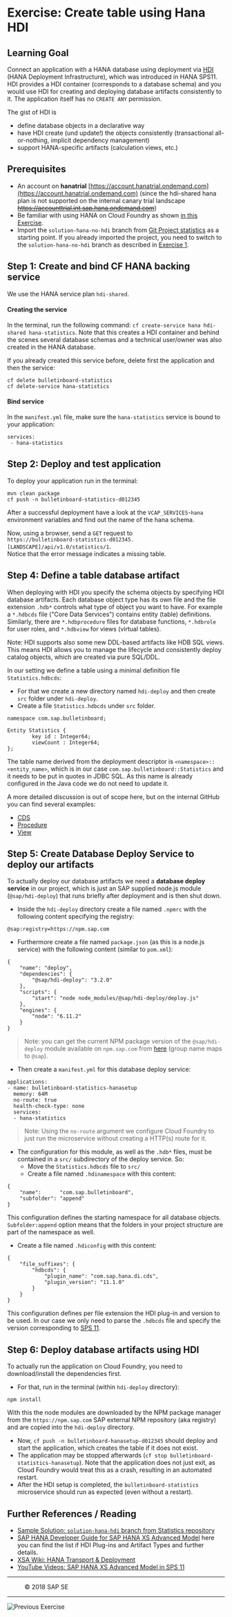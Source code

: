 Exercise: Create table using Hana HDI
=====================================

## Learning Goal
Connect an application with a HANA database using deployment via [HDI](https://wiki.wdf.sap.corp/wiki/display/ngdb/HANA+DI) (HANA Deployment Infrastructure), which was introduced in HANA SPS11. 
HDI provides a HDI container (corresponds to a database schema) and you would use HDI for creating and deploying database artifacts consistently to it. The application itself has no `CREATE ANY` permission.

The gist of HDI is
-	define database objects in a declarative way
-	have HDI create (und update!) the objects consistently (transactional all-or-nothing, implicit dependency management)
-	support HANA-specific artifacts (calculation views, etc.)


## Prerequisites
- An account on **hanatrial** [https://account.hanatrial.ondemand.com](https://account.hanatrial.ondemand.com) (since the hdi-shared hana plan is not supported on the internal canary trial landscape ~~https://accounttrial.int.sap.hana.ondemand.com~~)
- Be familiar with using HANA on Cloud Foundry as shown [in this Exercise](Demo_HANA.md).
- Import the `solution-hana-no-hdi` branch from [Git Project statistics](https://github.wdf.sap.corp/cc-java/cc-bulletinboard-statistics.git) as a starting point. If you already imported the project, you need to switch to the `solution-hana-no-hdi` branch as described in [Exercise 1](/CreateMicroservice/Exercise_1_GettingStarted.md).

## Step 1: Create and bind CF HANA backing service
We use the HANA service plan `hdi-shared`.

#### Creating the service
In the terminal, run the following command: `cf create-service hana hdi-shared hana-statistics`. Note that this creates a HDI container and behind the scenes several database schemas and a technical user/owner was also created in the HANA database.

If you already created this service before, delete first the application and then the service:
```
cf delete bulletinboard-statistics
cf delete-service hana-statistics
```

#### Bind service
In the `manifest.yml` file, make sure the `hana-statistics` service is bound to your application:

```
services:
 - hana-statistics
```

## Step 2: Deploy and test application

To deploy your application run in the terminal:
```
mvn clean package
cf push -n bulletinboard-statistics-d012345
```
After a successful deployment have a look at the `VCAP_SERVICES`-`hana` environment variables and find out the name of the hana schema.

Now, using a browser, send a `GET` request to   
`https://bulletinboard-statistics-d012345.[LANDSCAPE]/api/v1.0/statistics/1`.  
Notice that the error message indicates a missing table.

## Step 4: Define a table database artifact
When deploying with HDI you specify the schema objects by specifying HDI database artifacts. Each database object type has its own file and the file extension `.hdb*` controls what type of object you want to have.
For example a `*.hdbcds` file ("Core Data Services") contains entity (table) definitions. Similarly, there are `*.hdbprocedure` files for database functions, `*.hdbrole` for user roles, and `*.hdbview` for views (virtual tables).

Note: HDI supports also some new DDL-based artifacts like HDB SQL views. This means HDI allows you to manage the lifecycle and consistently deploy catalog objects, which are created via pure SQL/DDL.  

In our setting we define a table using a minimal definition file `Statistics.hdbcds`:
- For that we create a new directory named `hdi-deploy` and then create `src` folder under `hdi-deploy`. 
- Create a file `Statistics.hdbcds` under `src` folder.
```
namespace com.sap.bulletinboard;

Entity Statistics {
        key id : Integer64;
        viewCount : Integer64;
};
```
The table name derived from the deployment descriptor is `<namespace>::<entity_name>`, which is in our case `com.sap.bulletinboard::Statistics` and it needs to be put in quotes in JDBC SQL.
As this name is already configured in the Java code we do not need to update it.

A more detailed discussion is out of scope here, but on the internal GitHub you can find several examples:
- [CDS](https://github.wdf.sap.corp/search?utf8=%E2%9C%93&q=context+extension%3Ahdbcds&type=Code&ref=searchresults)
- [Procedure](https://github.wdf.sap.corp/search?utf8=%E2%9C%93&q=procedure+extension%3Ahdbprocedure&type=Code&ref=searchresults)
- [View](https://github.wdf.sap.corp/search?utf8=%E2%9C%93&q=view+extension%3Ahdbview&type=Code&ref=searchresults)

## Step 5: Create Database Deploy Service to deploy our artifacts
To actually deploy our database artifacts we need a **database deploy service** in our project, which is just an SAP supplied node.js module (`@sap/hdi-deploy`) that runs briefly after deployment and is then shut down. 

- Inside the `hdi-deploy` directory create a file named `.npmrc` with the following content specifying the registry:
```
@sap:registry=https://npm.sap.com
```

- Furthermore create a file named `package.json` (as this is a node.js service) with the following content (similar to `pom.xml`):
```
{
    "name": "deploy",
    "dependencies": {
        "@sap/hdi-deploy": "3.2.0"
    },
    "scripts": {
        "start": "node node_modules/@sap/hdi-deploy/deploy.js"
    },
    "engines": {
        "node": "6.11.2"
    }
}
```
> Note: you can get the current NPM package version of the `@sap/hdi-deploy` module available on `npm.sap.com` from [here](https://npm.dmzwdf.sap.corp/nexus/#browse/search=group%3Dsap%20AND%20name.raw%3Dhdi-deploy) (group name maps to `@sap`).

- Then create a `manifest.yml` for this database deploy service:
```
applications:
- name: bulletinboard-statistics-hanasetup
  memory: 64M
  no-route: true
  health-check-type: none
  services:
  - hana-statistics
```
> Note: Using the `no-route` argument we configure Cloud Foundry to just run the microservice without creating a HTTP(s) route for it.

- The configuration for this module, as well as the `.hdb*` files, must be contained in a `src/` subdirectory of the deploy service. So:
  - Move the `Statistics.hdbcds` file to `src/` 
  - Create a file named `.hdinamespace` with this content:
 ```
 {
     "name":      "com.sap.bulletinboard",
     "subfolder": "append"
 }
 ```
This configuration defines the starting namespace for all database objects. `Subfolder:append` option means that the folders in your project structure are part of the namespace as well.

  - Create a file named `.hdiconfig` with this content:
 ```
 {
     "file_suffixes": {
         "hdbcds": {
             "plugin_name": "com.sap.hana.di.cds",
             "plugin_version": "11.1.0"
         }
     }
 }
 ```
This configuration defines per file extension the HDI plug-in and version to be used. In our case we only need to parse the `.hdbcds` file and specify the version corresponding to [SPS 11](http://help.sap.com/hana/SAP_HANA_Developer_Guide_for_SAP_HANA_Studio_en.pdf).

## Step 6: Deploy database artifacts using HDI
To actually run the application on Cloud Foundry, you need to download/install the dependencies first.

- For that, run in the terminal (within `hdi-deploy` directory):
 ```
 npm install
 ```
With this the node modules are downloaded by the NPM package manager from the `https://npm.sap.com` SAP external NPM repository (aka registry) and are copied into the `hdi-deploy` directory. 

- Now, `cf push -n bulletinboard-hanasetup-d012345` should deploy and start the application, which creates the table if it does not exist. 
- The application may be stopped afterwards (`cf stop bulletinboard-statistics-hanasetup`).
Note that the application does not just exit, as Cloud Foundry would treat this as a crash, resulting in an automated restart.
- After the HDI setup is completed, the `bulletinboard-statistics` microservice should run as expected (even without a restart).

## Further References / Reading
- [Sample Solution: `solution-hana-hdi` branch from Statistics repository](https://github.wdf.sap.corp/cc-java/cc-bulletinboard-statistics/tree/solution-hana-hdi)
- [SAP HANA Developer Guide for SAP HANA XS Advanced Model](http://help.sap.com/hana/SAP_HANA_Developer_Guide_for_SAP_HANA_XS_Advanced_Model_en.pdf) here you can find the list if HDI Plug-ins and Artifact Types and further details.
- [XSA Wiki: HANA Transport & Deployment](https://wiki.wdf.sap.corp/wiki/x/PoHzZ) 
- [YouTube Videos: SAP HANA XS Advanced Model in SPS 11](https://www.youtube.com/playlist?list=PLkzo92owKnVwL3AWaWVbFVrfErKkMY02a)

***
<dl>
  <dd>
  <div class="footer">&copy; 2018 SAP SE</div>
  </dd>
</dl>
<hr>
<a href="Demo_HANA.md">
  <img align="left" alt="Previous Exercise">
</a>
